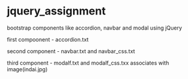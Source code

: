 # jquery_assignment
bootstrap components like accordion, navbar and modal using jQuery

first compoonent - accordion.txt

second component - navbar.txt and navbar_css.txt

third component - modalf.txt and modalf_css.txx associates with image(indai.jpg)
